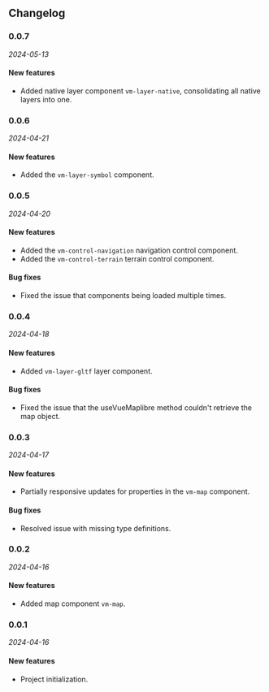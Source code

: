 <!--
 * @Author: zouyaoji@https://github.com/zouyaoji
 * @Date: 2024-04-17 10:22:05
 * @Description: Do not edit
 * @LastEditors: zouyaoji 370681295@qq.com
 * @LastEditTime: 2024-05-13 17:53:25
 * @FilePath: \vue-maplibre\CHANGELOG.en-US.md
-->

## Changelog

### 0.0.7

_2024-05-13_

#### New features

- Added native layer component `vm-layer-native`, consolidating all native layers into one.

### 0.0.6

_2024-04-21_

#### New features

- Added the `vm-layer-symbol` component.

### 0.0.5

_2024-04-20_

#### New features

- Added the `vm-control-navigation` navigation control component.
- Added the `vm-control-terrain` terrain control component.

#### Bug fixes

- Fixed the issue that components being loaded multiple times.

### 0.0.4

_2024-04-18_

#### New features

- Added `vm-layer-gltf` layer component.

#### Bug fixes

- Fixed the issue that the useVueMaplibre method couldn't retrieve the map object.

### 0.0.3

_2024-04-17_

#### New features

- Partially responsive updates for properties in the `vm-map` component.

#### Bug fixes

- Resolved issue with missing type definitions.

### 0.0.2

_2024-04-16_

#### New features

- Added map component `vm-map`.

### 0.0.1

_2024-04-16_

#### New features

- Project initialization.
